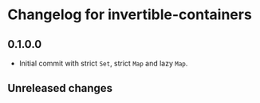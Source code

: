 # Changelog for invertible-containers

## 0.1.0.0

- Initial commit with strict `Set`, strict `Map` and lazy `Map`.

## Unreleased changes
